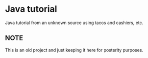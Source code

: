 # Java tutorial
Java tutorial from an unknown source using tacos and cashiers, etc.

## NOTE
This is an old project and just keeping it here for posterity purposes.
